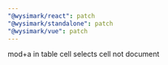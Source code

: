 ```yaml
---
"@wysimark/react": patch
"@wysimark/standalone": patch
"@wysimark/vue": patch
---
```


mod+a in table cell selects cell not document
